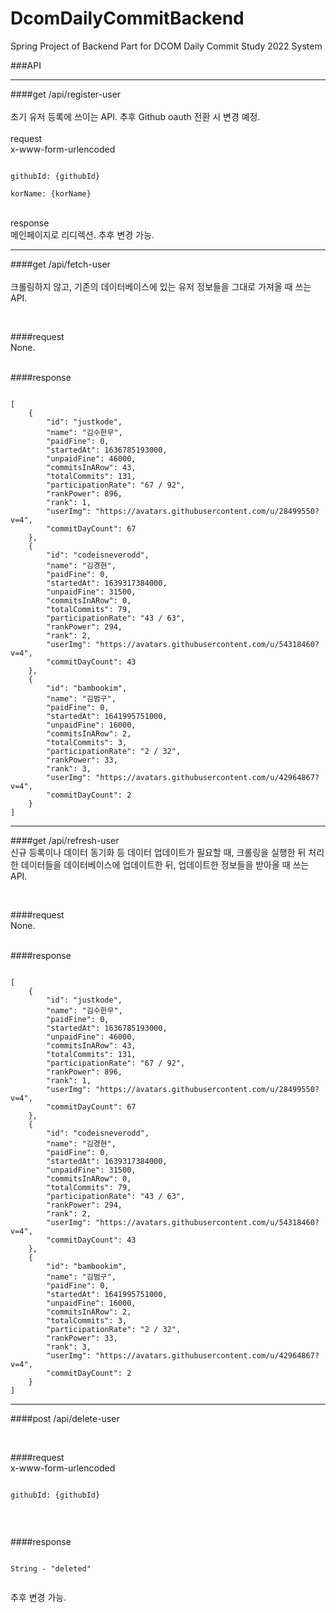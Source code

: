 # DcomDailyCommitBackend
Spring Project of Backend Part for DCOM Daily Commit Study 2022 System 


###API
<hr/>

####get
/api/register-user
<br/><br/>
초기 유저 등록에 쓰이는 API. 추후 Github oauth 전환 시 변경 예정. <br/><br/>
request<br/>
x-www-form-urlencoded
<pre><code>
githubId: {githubId}<br/>
korName: {korName}
</code></pre>
<br/>
response<br/>
메인페이지로 리디렉션. 추후 변경 가능.
<br/>
<hr/>

####get
/api/fetch-user
<br/><br/>
크롤링하지 않고, 기존의 데이터베이스에 있는 유저 정보들을 그대로 가져올 때 쓰는 API.

<br/>

####request<br/>
None.<br/><br/>

####response<br/>
<pre><code>
[
    {
        "id": "justkode",
        "name": "김수한무",
        "paidFine": 0,
        "startedAt": 1636785193000,
        "unpaidFine": 46000,
        "commitsInARow": 43,
        "totalCommits": 131,
        "participationRate": "67 / 92",
        "rankPower": 896,
        "rank": 1,
        "userImg": "https://avatars.githubusercontent.com/u/28499550?v=4",
        "commitDayCount": 67
    },
    {
        "id": "codeisneverodd",
        "name": "김경현",
        "paidFine": 0,
        "startedAt": 1639317384000,
        "unpaidFine": 31500,
        "commitsInARow": 0,
        "totalCommits": 79,
        "participationRate": "43 / 63",
        "rankPower": 294,
        "rank": 2,
        "userImg": "https://avatars.githubusercontent.com/u/54318460?v=4",
        "commitDayCount": 43
    },
    {
        "id": "bambookim",
        "name": "김범구",
        "paidFine": 0,
        "startedAt": 1641995751000,
        "unpaidFine": 16000,
        "commitsInARow": 2,
        "totalCommits": 3,
        "participationRate": "2 / 32",
        "rankPower": 33,
        "rank": 3,
        "userImg": "https://avatars.githubusercontent.com/u/42964867?v=4",
        "commitDayCount": 2
    }
]
</code></pre>
<hr/>

####get
/api/refresh-user
<br/>
신규 등록이나 데이터 동기화 등 데이터 업데이트가 필요할 때, 크롤링을 실행한 뒤 처리한 데이터들을 데이터베이스에 업데이트한 뒤, 업데이트한 정보들을 받아올 때 쓰는 API.

<br/>

####request<br/>
None.<br/><br/>

####response
<pre><code>
[
    {
        "id": "justkode",
        "name": "김수한무",
        "paidFine": 0,
        "startedAt": 1636785193000,
        "unpaidFine": 46000,
        "commitsInARow": 43,
        "totalCommits": 131,
        "participationRate": "67 / 92",
        "rankPower": 896,
        "rank": 1,
        "userImg": "https://avatars.githubusercontent.com/u/28499550?v=4",
        "commitDayCount": 67
    },
    {
        "id": "codeisneverodd",
        "name": "김경현",
        "paidFine": 0,
        "startedAt": 1639317384000,
        "unpaidFine": 31500,
        "commitsInARow": 0,
        "totalCommits": 79,
        "participationRate": "43 / 63",
        "rankPower": 294,
        "rank": 2,
        "userImg": "https://avatars.githubusercontent.com/u/54318460?v=4",
        "commitDayCount": 43
    },
    {
        "id": "bambookim",
        "name": "김범구",
        "paidFine": 0,
        "startedAt": 1641995751000,
        "unpaidFine": 16000,
        "commitsInARow": 2,
        "totalCommits": 3,
        "participationRate": "2 / 32",
        "rankPower": 33,
        "rank": 3,
        "userImg": "https://avatars.githubusercontent.com/u/42964867?v=4",
        "commitDayCount": 2
    }
]
</code></pre>
<hr/>

####post
/api/delete-user

<br/>

####request<br/>
x-www-form-urlencoded
<pre><code>
githubId: {githubId}<br/>
</code></pre>
<br/>

####response
<pre><code>
String - "deleted"<br/>
</code></pre>
추후 변경 가능.